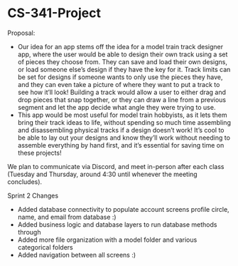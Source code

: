 # CS-341-Project

Proposal:

- Our idea for an app stems off the idea for a model train track designer app, where the user would be able to design their own track using a set of pieces they choose from. They can save and load their own designs, or load someone else’s design if they have the key for it. Track limits can be set for designs if someone wants to only use the pieces they have, and they can even take a picture of where they want to put a track to see how it’ll look! Building a track would allow a user to either drag and drop pieces that snap together, or they can draw a line from a previous segment and let the app decide what angle they were trying to use.
- This app would be most useful for model train hobbyists, as it lets them bring their track ideas to life, without spending so much time assembling and disassembling physical tracks if a design doesn’t work! It’s cool to be able to lay out your designs and know they’ll work without needing to assemble everything by hand first, and it’s essential for saving time on these projects!

We plan to communicate via Discord, and meet in-person after each class (Tuesday and Thursday, around 4:30 until whenever the meeting concludes).

Sprint 2 Changes
- Added database connectivity to populate account screens profile circle, name, and email from database :)
- Added business logic and database layers to run database methods through
- Added more file organization with a model folder and various categorical folders
- Added navigation between all screens :)
